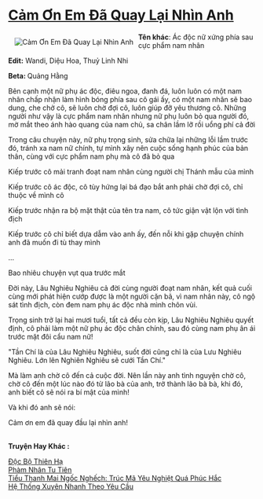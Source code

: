 <a href="https://utruyen.com/cam-on-em-da-quay-lai-nhin-anh/9307/" title="Cảm Ơn Em Đã Quay Lại Nhìn Anh"><h1>Cảm Ơn Em Đã Quay Lại Nhìn Anh</h1></a><div style="display:table"><img align="right" style="float: left; padding: 10px;" src="https://utruyen.com/images/story/200x260/cam-on-em-da-quay-lai-nhin-anh.jpg" alt="Cảm Ơn Em Đã Quay Lại Nhìn Anh"><b>Tên khác</b>: Ác độc nữ xứng phía sau cực phẩm nam nhân<p></p><b>Edit:</b> Wandi, Diệu Hoa, Thuỷ Linh Nhi<p></p><b>Beta: </b>Quảng Hằng<p></p>Bên cạnh một nữ phụ ác độc, điêu ngoa, đanh đá, luôn luôn có một nam nhân chấp nhận làm hình bóng phía sau cô gái ấy, có một nam nhân sẽ bao dung, che chở cô, sẽ luôn chờ đợi cô, luôn giúp đỡ yêu thương cô. Những người như vậy là cực phẩm nam nhân nhưng nữ phụ luôn bỏ qua người đó, mờ mắt theo ánh hào quang của nam chủ, sa chân lầm lỡ rồi uổng phí cả đời<p></p>Trong câu chuyện này, nữ phụ trọng sinh, sửa chữa lại những lỗi lầm trước đó, tránh xa nam nữ chính, tự mình xây nên cuộc sống hạnh phúc của bản thân, cùng với cực phẩm nam phụ mà cô đã bỏ qua<p></p>Kiếp trước cô mải tranh đoạt nam nhân cùng người chị Thánh mẫu của mình<p></p>Kiếp trước cô ác độc, cô tùy hứng lại bá đạo bắt anh phải chờ đợi cô, chỉ thuộc về mình cô<p></p>Kiếp trước nhận ra bộ mặt thật của tên tra nam, cô tức giận vật lộn với tình địch<p></p>Kiếp trước cô chỉ biết dựa dẫm vào anh ấy, đến nỗi khi gặp chuyện chính anh đã muốn đi tù thay mình<p></p>...<p></p>Bao nhiêu chuyện vụt qua trước mắt<p></p>Đời này, Lâu Nghiêu Nghiêu cả đời cùng người đoạt nam nhân, kết quả cuối cùng mới phát hiện cướp được là một người cặn bã, vì nam nhân này, cô ngộ sát tình địch, còn đem nam phụ ác độc nhà mình chôn vùi.<p></p>Trọng sinh trở lại hai mươi tuổi, tất cả đều còn kịp, Lâu Nghiêu Nghiêu quyết định, cô phải làm một nữ phụ ác độc chân chính, sau đó cùng nam phụ ân ái trước mặt đôi cẩu nam nữ!<p></p>"Tần Chí là của Lâu Nghiêu Nghiêu, suốt đời cũng chỉ là của Lưu Nghiêu Nghiêu. Lớn lên Nghiên Nghiêu sẽ cưới Tần Chí."<p></p>Mà làm anh chờ cô đến cả cuộc đời. Nên lần này anh tình nguyện chờ cô, chờ cô đến một lúc nào đó từ lão bà của anh, trở thành lão bà bà, khi đó, anh biết cô sẽ nói ra bí mật của mình!<p></p>Và khi đó anh sẽ nói:<p></p>Cảm ơn em đã quay đầu lại nhìn anh!</div><p><br><b>Truyện Hay Khác :</b></p><a href="https://utruyen.com/doc-bo-thien-ha/1885/" alt="Độc Bộ Thiên Hạ">Độc Bộ Thiên Hạ</a><br/><a href="https://github.com/quanluxury/truyenhot/tree/master/truyenhay/5089/" alt="Phàm Nhân Tu Tiên">Phàm Nhân Tu Tiên</a><br/><a href="https://github.com/quanluxury/ngontinhhot/tree/master/truyenhay/17399/" alt="Tiểu Thanh Mai Ngốc Nghếch: Trúc Mã Yêu Nghiệt Quá Phúc Hắc">Tiểu Thanh Mai Ngốc Nghếch: Trúc Mã Yêu Nghiệt Quá Phúc Hắc</a><br/><a href="https://github.com/quanluxury/truyenhot/tree/master/truyenhay/17561/" alt="Hệ Thống Xuyên Nhanh Theo Yêu Cầu">Hệ Thống Xuyên Nhanh Theo Yêu Cầu</a><br/>